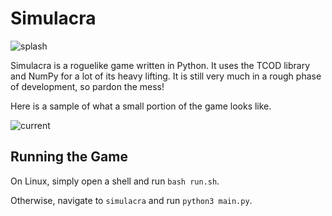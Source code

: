 # Simulacra

![splash][]

Simulacra is a roguelike game written in Python. It uses the TCOD library and NumPy for a lot of its heavy lifting. It is still very much in a rough phase of development, so pardon the mess!

Here is a sample of what a small portion of the game looks like.

![current][]


## Running the Game

On Linux, simply open a shell and run `bash run.sh`.

Otherwise, navigate to `simulacra` and run `python3 main.py`.

[splash]: https://imgur.com/fFhWxTo
[current]: https://imgur.com/VMCeIY7